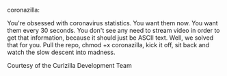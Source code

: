 coronazilla: 

You're obsessed with coronavirus statistics. You want them now. You want them every 30 seconds. You don't see any need to stream video in order to get that information, because it should just be ASCII text. Well, we solved that for you. Pull the repo, chmod +x coronazilla, kick it off, sit back and watch the slow descent into madness.

Courtesy of the Curlzilla Development Team
